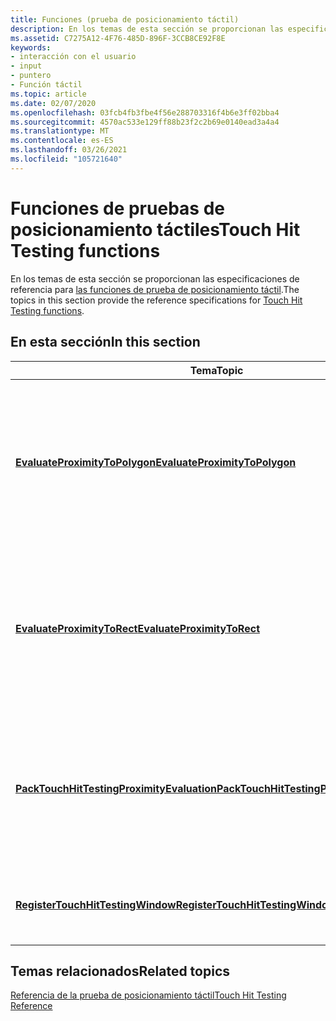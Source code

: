 ```yaml
---
title: Funciones (prueba de posicionamiento táctil)
description: En los temas de esta sección se proporcionan las especificaciones de referencia para las funciones de prueba de posicionamiento táctil.
ms.assetid: C7275A12-4F76-485D-896F-3CCB8CE92F8E
keywords:
- interacción con el usuario
- input
- puntero
- Función táctil
ms.topic: article
ms.date: 02/07/2020
ms.openlocfilehash: 03fcb4fb3fbe4f56e288703316f4b6e3ff02bba4
ms.sourcegitcommit: 4570ac533e129ff88b23f2c2b69e0140ead3a4a4
ms.translationtype: MT
ms.contentlocale: es-ES
ms.lasthandoff: 03/26/2021
ms.locfileid: "105721640"
---
```

# <a name="touch-hit-testing-functions"></a><span data-ttu-id="ebbc4-107">Funciones de pruebas de posicionamiento táctiles</span><span class="sxs-lookup"><span data-stu-id="ebbc4-107">Touch Hit Testing functions</span></span>

<span data-ttu-id="ebbc4-108">En los temas de esta sección se proporcionan las especificaciones de referencia para [las funciones de prueba de posicionamiento táctil](functions.md).</span><span class="sxs-lookup"><span data-stu-id="ebbc4-108">The topics in this section provide the reference specifications for [Touch Hit Testing functions](functions.md).</span></span>

## <a name="in-this-section"></a><span data-ttu-id="ebbc4-109">En esta sección</span><span class="sxs-lookup"><span data-stu-id="ebbc4-109">In this section</span></span>

| <span data-ttu-id="ebbc4-110">Tema</span><span class="sxs-lookup"><span data-stu-id="ebbc4-110">Topic</span></span> | <span data-ttu-id="ebbc4-111">Descripción</span><span class="sxs-lookup"><span data-stu-id="ebbc4-111">Description</span></span> |
| --- | --- |
| [<span data-ttu-id="ebbc4-112">**EvaluateProximityToPolygon**</span><span class="sxs-lookup"><span data-stu-id="ebbc4-112">**EvaluateProximityToPolygon**</span></span>](/windows/win32/api/winuser/nf-winuser-evaluateproximitytopolygon)<br/> | <span data-ttu-id="ebbc4-113">Devuelve la puntuación de un polígono como el posible destino táctil (en comparación con todos los demás polígonos que forman una intersección con el área de contacto táctil) y un punto táctil ajustado dentro del polígono.</span><span class="sxs-lookup"><span data-stu-id="ebbc4-113">Returns the score of a polygon as the probable touch target (compared to all other polygons that intersect the touch contact area) and an adjusted touch point within the polygon.</span></span> <br/> |
| [<span data-ttu-id="ebbc4-114">**EvaluateProximityToRect**</span><span class="sxs-lookup"><span data-stu-id="ebbc4-114">**EvaluateProximityToRect**</span></span>](/windows/win32/api/winuser/nf-winuser-evaluateproximitytorect)<br/> | <span data-ttu-id="ebbc4-115">Devuelve la puntuación de un rectángulo como el destino de toque probable, en comparación con el resto de rectángulos que forman una intersección con el área de contacto táctil y un punto de toque ajustado dentro del rectángulo.</span><span class="sxs-lookup"><span data-stu-id="ebbc4-115">Returns the score of a rectangle as the probable touch target, compared to all other rectangles that intersect the touch contact area, and an adjusted touch point within the rectangle.</span></span> <br/> |
| [<span data-ttu-id="ebbc4-116">**PackTouchHitTestingProximityEvaluation**</span><span class="sxs-lookup"><span data-stu-id="ebbc4-116">**PackTouchHitTestingProximityEvaluation**</span></span>](/windows/win32/api/winuser/nf-winuser-packtouchhittestingproximityevaluation)<br/> | <span data-ttu-id="ebbc4-117">Devuelve la puntuación de evaluación de proximidad y las coordenadas de punto táctil ajustadas como un valor empaquetado para la devolución de llamada del [mensaje WM_TOUCHHITTESTING](../inputmsg/wm-touchhittesting.md) .</span><span class="sxs-lookup"><span data-stu-id="ebbc4-117">Returns the proximity evaluation score and the adjusted touch-point coordinates as a packed value for the [WM_TOUCHHITTESTING message](../inputmsg/wm-touchhittesting.md) callback.</span></span> <br/> |
| [<span data-ttu-id="ebbc4-118">**RegisterTouchHitTestingWindow**</span><span class="sxs-lookup"><span data-stu-id="ebbc4-118">**RegisterTouchHitTestingWindow**</span></span>](/windows/win32/api/winuser/nf-winuser-registertouchhittestingwindow)<br/> | <span data-ttu-id="ebbc4-119">Registra una ventana para procesar la notificación de [WM_TOUCHHITTESTING](../inputmsg/wm-touchhittesting.md)</span><span class="sxs-lookup"><span data-stu-id="ebbc4-119">Registers a window to process the [WM_TOUCHHITTESTING](../inputmsg/wm-touchhittesting.md) notification</span></span><br/> |

## <a name="related-topics"></a><span data-ttu-id="ebbc4-120">Temas relacionados</span><span class="sxs-lookup"><span data-stu-id="ebbc4-120">Related topics</span></span>

[<span data-ttu-id="ebbc4-121">Referencia de la prueba de posicionamiento táctil</span><span class="sxs-lookup"><span data-stu-id="ebbc4-121">Touch Hit Testing Reference</span></span>](touchhittest-reference.md)
